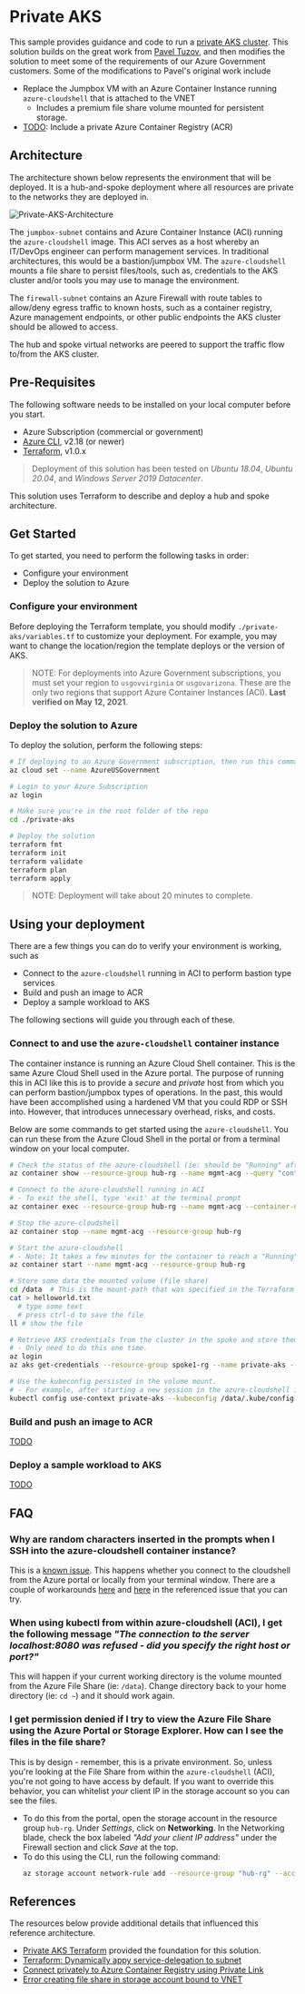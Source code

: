 # Private AKS

This sample provides guidance and code to run a [private AKS cluster](https://docs.microsoft.com/en-us/azure/aks/private-clusters). This solution builds on the great work from [Pavel Tuzov](https://github.com/patuzov/terraform-private-aks), and then modifies the solution to meet some of the requirements of our Azure Government customers. Some of the modifications to Pavel's original work include

- Replace the Jumpbox VM with an Azure Container Instance running `azure-cloudshell` that is attached to the VNET
  - Includes a premium file share volume mounted for persistent storage.
- [TODO](https://github.com/microsoft/federal-app-innovation/issues/37): Include a private Azure Container Registry (ACR)

## Architecture

The architecture shown below represents the environment that will be deployed. It is a hub-and-spoke deployment where all resources are private to the networks they are deployed in.

![Private-AKS-Architecture](/assets/private-aks-arch.png)

The `jumpbox-subnet` contains and Azure Container Instance (ACI) running the `azure-cloudshell` image. This ACI serves as a host whereby an IT/DevOps engineer can perform management services. In traditional architectures, this would be a bastion/jumpbox VM. The `azure-cloudshell` mounts a file share to persist files/tools, such as, credentials to the AKS cluster and/or tools you may use to manage the environment.

The `firewall-subnet` contains an Azure Firewall with route tables to allow/deny egress traffic to known hosts, such as a container registry, Azure management endpoints, or other public endpoints the AKS cluster should be allowed to access.

The hub and spoke virtual networks are peered to support the traffic flow to/from the AKS cluster.

## Pre-Requisites

The following software needs to be installed on your local computer before you start.

- Azure Subscription (commercial or government)
- [Azure CLI](https://docs.microsoft.com/en-us/cli/azure/install-azure-cli), v2.18 (or newer)
- [Terraform](https://learn.hashicorp.com/tutorials/terraform/install-cli), v1.0.x

> Deployment of this solution has been tested on _Ubuntu 18.04_, _Ubuntu 20.04_, and _Windows Server 2019 Datacenter_.

This solution uses Terraform to describe and deploy a hub and spoke architecture.

## Get Started

To get started, you need to perform the following tasks in order:

- Configure your environment
- Deploy the solution to Azure

### Configure your environment

Before deploying the Terraform template, you should modify `./private-aks/variables.tf` to customize your deployment. For example, you may want to change the location/region the template deploys or the version of AKS.

> NOTE: For deployments into Azure Government subscriptions, you must set your region to `usgovvirginia` or `usgovarizona`.  These are the only two regions that support Azure Container Instances (ACI).  **Last verified on May 12, 2021**.

### Deploy the solution to Azure

To deploy the solution, perform the following steps:

```bash
# If deploying to an Azure Government subscription, then run this command
az cloud set --name AzureUSGovernment

# Login to your Azure Subscription
az login

# Make sure you're in the root folder of the repo
cd ./private-aks

# Deploy the solution
terraform fmt
terraform init
terraform validate
terraform plan
terraform apply
```

> NOTE: Deployment will take about 20 minutes to complete.

## Using your deployment

There are a few things you can do to verify your environment is working, such as

- Connect to the `azure-cloudshell` running in ACI to perform bastion type services
- Build and push an image to ACR
- Deploy a sample workload to AKS

The following sections will guide you through each of these.

### Connect to and use the `azure-cloudshell` container instance

The container instance is running an Azure Cloud Shell container. This is the same Azure Cloud Shell used in the Azure portal. The purpose of running this in ACI like this is to provide a _secure_ and _private_ host from which you can perform bastion/jumpbox types of operations. In the past, this would have been accomplished using a hardened VM that you could RDP or SSH into. However, that introduces unnecessary overhead, risks, and costs.

Below are some commands to get started using the `azure-cloudshell`. You can run these from the Azure Cloud Shell in the portal or from a terminal window on your local computer.

```bash
# Check the status of the azure-cloudshell (ie: should be "Running" after deployment)
az container show --resource-group hub-rg --name mgmt-acg --query "containers[?name=='azure-cloud-shell'].instanceView.currentState.state" --output tsv

# Connect to the azure-cloudshell running in ACI
# - To exit the shell, type 'exit' at the terminal prompt
az container exec --resource-group hub-rg --name mgmt-acg --container-name azure-cloud-shell --exec-command "/bin/sh"

# Stop the azure-cloudshell
az container stop --name mgmt-acg --resource-group hub-rg

# Start the azure-cloudshell
# - Note: It takes a few minutes for the container to reach a "Running" status
az container start --name mgmt-acg --resource-group hub-rg

# Store some data the mounted volume (file share)
cd /data  # This is the mount-path that was specified in the Terraform template.
cat > helloworld.txt
  # type some text
  # press ctrl-d to save the file
ll # show the file

# Retrieve AKS credentials from the cluster in the spoke and store them in the volume mount.
# - Only need to do this one time.
az login
az aks get-credentials --resource-group spoke1-rg --name private-aks --file /data/.kube/config

# Use the kubeconfig persisted in the volume mount.
# - For example, after starting a new session in the azure-cloudshell instance
kubectl config use-context private-aks --kubeconfig /data/.kube/config
```

### Build and push an image to ACR

[TODO](https://github.com/microsoft/federal-app-innovation/issues/37)

### Deploy a sample workload to AKS

[TODO](https://github.com/microsoft/federal-app-innovation/issues/37)

## FAQ

### Why are random characters inserted in the prompts when I SSH into the azure-cloudshell container instance?

This is a [known issue](https://github.com/Azure/azure-cli/issues/6537). This happens whether you connect to the cloudshell from the Azure portal or locally from your terminal window. There are a couple of workarounds [here](https://github.com/Azure/azure-cli/issues/6537#issuecomment-442350790) and [here](https://github.com/Azure/azure-cli/issues/6537#issuecomment-448967579) in the referenced issue that you can try.

### When using kubectl from within azure-cloudshell (ACI), I get the following message _"The connection to the server localhost:8080 was refused - did you specify the right host or port?"_

This will happen if your current working directory is the volume mounted from the Azure File Share (ie: `/data`). Change directory back to your home directory (ie: `cd ~`) and it should work again.

### I get permission denied if I try to view the Azure File Share using the Azure Portal or Storage Explorer. How can I see the files in the file share?

This is by design - remember, this is a private environment. So, unless you're looking at the File Share from within the `azure-cloudshell` (ACI), you're not going to have access by default. If you want to override this behavior, you can whitelist _your_ client IP in the storage account so you can see the files.

- To do this from the portal, open the storage account in the resource group `hub-rg`. Under _Settings_, click on **Networking**. In the Networking blade, check the box labeled _"Add your client IP address"_ under the Firewall section and click _Save_ at the top.
- To do this using the CLI, run the following command:
  ```bash
  az storage account network-rule add --resource-group "hub-rg" --account-name "[your storage account name]" --ip-address "[your IP address]"
  ```

## References

The resources below provide additional details that influenced this reference architecture.

- [Private AKS Terraform](https://github.com/patuzov/terraform-private-aks) provided the foundation for this solution.
- [Terraform: Dynamically appy service-delegation to subnet](https://discuss.hashicorp.com/t/dynamic-block-used-together-with-count/9329)
- [Connect privately to Azure Container Registry using Private Link](https://docs.microsoft.com/en-us/azure/container-registry/container-registry-private-link)
- [Error creating file share in storage account bound to VNET](https://github.com/terraform-providers/terraform-provider-azurerm/issues/1764)
